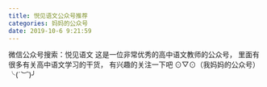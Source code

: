 ```yaml
---
title: 悦见语文公众号推荐
categories: 妈妈的公众号
date: 2019-10-6 9:21:59
---
```

微信公众号搜索：悦见语文
这是一位非常优秀的高中语文教师的公众号，
里面有很多有关高中语文学习的干货，
有兴趣的关注一下吧
⊙▽⊙（我妈妈的公众号）╰(*´︶`*)╯
